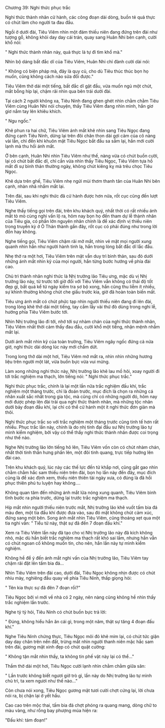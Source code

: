 




Chương 39: Nghi thức phục trắc


Nghi thức thành nhân cử hành, các công đoạn dài dòng, buồn tẻ quả thực có chút làm cho người ta đau đầu.

Ngồi ở dưới đài, Tiêu Viêm nhìn một đám thiếu niên đang đứng trên đài như tượng gỗ, không khỏi day day cái trán, quay sang Huân Nhi bên cạnh, cười khổ nói:

" Nghi thức thành nhân này, quả thực là tự đi tìm khổ mà."

Nhìn bộ dáng bất đắc dĩ của Tiêu Viêm, Huân Nhi chỉ đành cười dài nói:

" Không có biện pháp mà, đây là quy củ, cho dù Tiêu thúc thúc bọn họ muốn, cũng không cách nào sửa đổi được."

Tiêu Viêm thở dài một tiếng, bất đắc dĩ gật đầu, vừa muốn ngủ một chút, mắt bỗng híp lại, chậm rãi nhìn qua bên trái dưới đài.

Tại cách 2 người không xa, Tiêu Ninh đang ghen ghét nhìn chằm chằm Tiêu Viêm cùng Huân Nhi nói chuyện, thấy Tiêu Viêm đang nhìn mình, hắn giơ giơ nắm tay lên khiêu khích.

" Ngu ngốc."

Khẽ phun ra hai chữ, Tiêu Viêm ánh mắt khẽ nhìn sang Tiêu Ngọc đang đứng cạnh Tiêu Ninh, dừng lại trên đôi chân thon dài gợi cảm của cô nàng vài lần, chỉ đến khi khuôn mặt Tiêu Ngọc bắt đầu sa sầm lại, hắn mới cười lạnh mà thu hồi ánh mắt.

Ở bên cạnh, Huân Nhi nhìn Tiêu Viêm như thế, nàng vừa có chút buồn cười, lại có chút bất đắc dĩ, chỉ cần vừa nhìn thấy Tiêu Ngọc, Tiêu Viêm tựa hồ mất đi sự bình thản thường ngày, không chút kiêng kỵ mà trêu chọc Tiêu Ngọc.

Khẽ dựa trên ghế, Tiêu Viêm nhẹ ngửi mùi thơm thanh tân của Huân Nhi bên cạnh, nhàn nhã nhắm mắt lại.

Trên đài, sau khi nghi thức đã cử hành được hơn nửa, rốt cục cũng đến lượt Tiêu Viêm.

Nghe thấy tiếng gọi trên đài, trên khu khách quý, nhất thời có rất nhiều ánh mắt tò mò cùng nghi vấn lộ ra, hôm nay bọn họ đến tham dự lễ thành nhân của Tiêu gia, có phần lớn nguyên nhân chính là để xác định vị thiếu niên trong truyền kỳ ở Ô Thản thành gần đây, rốt cục có phải đúng như trong lời đồn hay không.

Nghe tiếng gọi, Tiêu Viêm chậm rãi mở mắt, nhìn vẻ mặt mọi người xung quanh nhìn hắn như người hành tinh lạ, hắn trong lòng bất đắc dĩ lắc đầu.

Nhẹ thở ra một hơi, Tiêu Viêm trên mặt vẫn duy trì bình thản, sau đó dưới những ánh mắt nhìn kỹ của mọi người, hắn từng bước hướng về phía đài cao.

Chủ trì thành nhân nghi thức là Nhị trưởng lão Tiêu ưng, mặc dù vị Nhị trưởng lão này, từ trước tới giờ đối với Tiêu Viêm vẫn không có thái độ tốt đẹp gì, bất quá kể từ ngày kiểm tra sơ bộ xong, hắn cũng thu liễm ít nhiều, sự khinh thường không chút che giấu trước kia, giờ đã hoàn toàn biến mất.

Tiêu ưng ánh mắt có chút phức tạp nhìn người thiếu niên đang đi lên đài, trong lòng khẽ thở dài một tiếng, tay cầm lấy vài thứ đò dùng trong nghi lễ, hướng phía Tiêu Viêm bước tới.

Nhìn Nhị trưởng lão đi tới, nhớ tới sự nhàm chán của nghi thức thành nhân, Tiêu Viêm nhất thời cảm thấy đau đầu, cười khổ một tiếng, nhận mệnh nhắm mắt lại.

Dưới ánh mắt nhìn kỹ của toàn trường, Tiêu Viêm ngây ngốc đứng cả nửa giờ, nghi thức dài dòng lúc này mới chấm dứt.

Trong long thở dài một hơi, Tiêu Viêm mở mắt ra, nhìn nhìn những hương liệu trên người một lát, vừa buồn bực vừa vui mừng.

Làm xong những nghi thức này, Nhị trưởng lão khẽ lau mồ hôi, xoay người đi tới trắc nghiệm ma thạch, lớn tiếng nói: " Nghi thức phục trắc."

Nghi thức phục trắc, chính là lại một lần nữa trắc nghiệm đấu khí, trắc nghiệm một tháng trước, chỉ là đoán trước, mục đích là chọn ra những cá nhân xuất sắc nhất trong gia tộc, mà cũng chỉ có những người đó, hôm nay mới được phép lên đài trải qua nghi thức thành nhân, mà những tộc nhân dưới bảy đoạn đấu khí, lại chỉ có thể cử hành một ít nghi thức đơn giản mà thôi.

Nghi thức phục trắc so với trắc nghiệm một tháng trước cũng tinh tế hơn rất nhiều. Phục trắc lần này, chính là do nhị tinh đại đấu sư Nhị trưởng lão tự mình kiểm nghiệm, bởi vậy có thể thấy nghi thức thành nhân được coi trọng như thế nào.

Nghe Nhị trưởng lão lớn tiếng hô lên, Tiêu Viêm vốn còn có chút nhàm chán, nhất thời tinh thần hưng phấn lên, một đôi tinh quang, trực tiếp hướng lên đài cao.

Trên khu khách quý, lúc này các thế lực đến từ khắp nơi, cũng gắt gao nhìn chằm chằm hắc sam thiếu niên trên đài, bọn họ lần này đến đây, mục đích cũng là để xác định xem, thiếu niên thiên tài ngày xưa, có đúng là đã hồi phục thiên phú tu luyện hay không….

Không quan tâm đến những ánh mắt lửa nóng xung quanh, Tiêu Viêm bình tĩnh bước ra phía trước, dừng lại trước trắc nghiệm ma thạch.

Híp mắt nhìn người thiếu niên trước mắt, Nhị trưởng lão khẽ vuốt tấm bia đá màu đen, một tia đấu khí được đưa vào, sau đó mặt không chút cảm xúc, đứng sang một bên. Song ánh mắt nhìn Tiêu Viêm, cũng thoáng xẹt qua một tia nghi vấn: " Tiểu tử này, thật sự đã đến 7 đoạn đấu khí."

Xem ra Tiêu Viêm lần này đã tạo cho vị Nhị trưởng lão này đã kích không nhỏ, mặc dù hắn biết trắc nghiệm ma thạch rất khó sai lầm, nhưng hắn vẫn có chút ngoan cố không muốn tin, cho nên, hắn lần này tự mình kiểm nghiệm.

Không hề để ý đến ánh mắt nghi vấn của Nhị trưởng lão, Tiêu Viêm tay chậm rãi đặt lên tấm bia đá…

Nhìn Tiêu Viêm trên đài cao, dưới đài, Tiêu Ngọc không nhịn được có chút nhíu mày, nghiêng đầu quay về phía Tiêu Ninh, thấp giọng hỏi:

" Tên kia thực sự đã đên 7 đoạn rồi?"

Tiêu Ngọc bởi vì mới về nhà có 2 ngày, nên nàng cũng không hề nhìn thấy trắc nghiệm lần trước.

Nghe tỷ tỷ hỏi, Tiêu Ninh có chút buồn bực trả lời:

" Đúng, không hiểu hắn ăn cái gì, trong một năm, thật sự tăng 4 đoạn đấu khí."

Nghe Tiêu Ninh chứng thực, Tiêu Ngọc môi đỏ khẽ mím lại, có chút tức giận day day chân trên nền đất, trừng mắt nhìn người thanh niên mặc hắc sam trên đài, gương mặt xinh đẹp có chút quật cường:

" Không tận mắt nhin thấy, ta không tin phế vật này lại có thể…"

Thầm thở dài một hơi, Tiêu Ngọc cười lạnh nhìn chằm chằm giữa sân:

" Lần trước không biết ngươi giở trò gì, lần này do Nhị trưởng lão tự mình chủ trì, ta xem ngươi như thế nào…"

Còn chưa nói xong, Tiêu Ngọc gương mặt tươi cười chợt cứng lại, lời chưa nói ra, bị chặn lại ở yết hầu.

Cao cao trên mộc thai, tấm bia đá chợt phóng ra quang mang, dòng chữ to màu vàng, như rồng bay phượng múa hiện ra:

"Đấu khí: tám đoạn!"




